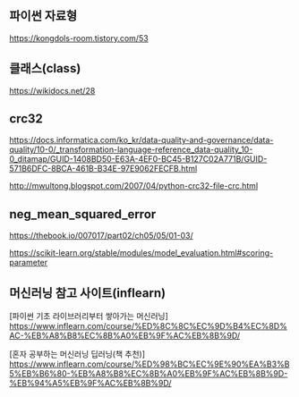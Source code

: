## 파이썬 자료형

https://kongdols-room.tistory.com/53

## 클래스(class)

https://wikidocs.net/28

## crc32

https://docs.informatica.com/ko_kr/data-quality-and-governance/data-quality/10-0/_transformation-language-reference_data-quality_10-0_ditamap/GUID-1408BD50-E63A-4EF0-BC45-B127C02A771B/GUID-571B6DFC-8BCA-461B-B34E-97E9062FECFB.html

http://mwultong.blogspot.com/2007/04/python-crc32-file-crc.html

## neg_mean_squared_error
https://thebook.io/007017/part02/ch05/05/01-03/

https://scikit-learn.org/stable/modules/model_evaluation.html#scoring-parameter

## 머신러닝 참고 사이트(inflearn)
[파이썬 기초 라이브러리부터 쌓아가는 머신러닝]
https://www.inflearn.com/course/%ED%8C%8C%EC%9D%B4%EC%8D%AC-%EB%A8%B8%EC%8B%A0%EB%9F%AC%EB%8B%9D/

[혼자 공부하는 머신러닝 딥러닝(책 추천)]
https://www.inflearn.com/course/%ED%98%BC%EC%9E%90%EA%B3%B5%EB%B6%80-%EB%A8%B8%EC%8B%A0%EB%9F%AC%EB%8B%9D-%EB%94%A5%EB%9F%AC%EB%8B%9D/
